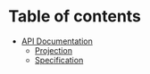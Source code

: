 # Table of contents

* [API Documentation](README.md)
  * [Projection](api-documentation/projection.md)
  * [Specification](https://raw.githubusercontent.com/sea-level-change/docs/main/openapi.yaml)
